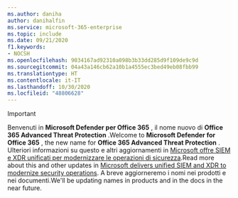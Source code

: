```yaml
---
ms.author: daniha
author: danihalfin
ms.service: microsoft-365-enterprise
ms.topic: include
ms.date: 09/21/2020
f1.keywords:
- NOCSH
ms.openlocfilehash: 9034167ad92310a098b3b33dd285d9f109de9c9d
ms.sourcegitcommit: 04a43a146cb62a10b1a4555ec3bed49eb08fbb99
ms.translationtype: HT
ms.contentlocale: it-IT
ms.lasthandoff: 10/30/2020
ms.locfileid: "48806628"
---
```

> [!IMPORTANT]
> <span data-ttu-id="bf3f9-101">Benvenuti in **Microsoft Defender per Office 365** , il nome nuovo di **Office 365 Advanced Threat Protection** .</span><span class="sxs-lookup"><span data-stu-id="bf3f9-101">Welcome to **Microsoft Defender for Office 365** , the new name for **Office 365 Advanced Threat Protection** .</span></span> <span data-ttu-id="bf3f9-102">Ulteriori informazioni su questo e altri aggiornamenti in [Microsoft offre SIEM e XDR unificati per modernizzare le operazioni di sicurezza](https://www.microsoft.com/security/blog/?p=91813).</span><span class="sxs-lookup"><span data-stu-id="bf3f9-102">Read more about this and other updates in [Microsoft delivers unified SIEM and XDR to modernize security operations](https://www.microsoft.com/security/blog/?p=91813).</span></span> <span data-ttu-id="bf3f9-103">A breve aggiorneremo i nomi nei prodotti e nei documenti.</span><span class="sxs-lookup"><span data-stu-id="bf3f9-103">We'll be updating names in products and in the docs in the near future.</span></span>
